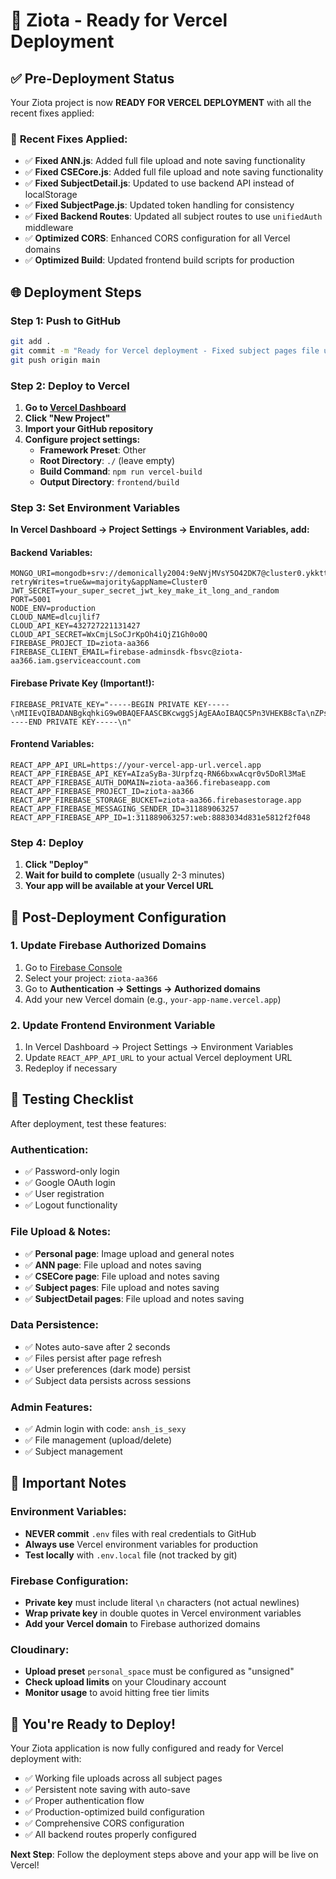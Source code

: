 # 🚀 Ziota - Ready for Vercel Deployment

## ✅ Pre-Deployment Status

Your Ziota project is now **READY FOR VERCEL DEPLOYMENT** with all the recent fixes applied:

### 🔧 **Recent Fixes Applied:**
- ✅ **Fixed ANN.js**: Added full file upload and note saving functionality
- ✅ **Fixed CSECore.js**: Added full file upload and note saving functionality  
- ✅ **Fixed SubjectDetail.js**: Updated to use backend API instead of localStorage
- ✅ **Fixed SubjectPage.js**: Updated token handling for consistency
- ✅ **Fixed Backend Routes**: Updated all subject routes to use `unifiedAuth` middleware
- ✅ **Optimized CORS**: Enhanced CORS configuration for all Vercel domains
- ✅ **Optimized Build**: Updated frontend build scripts for production

## 🌐 **Deployment Steps**

### **Step 1: Push to GitHub**
```bash
git add .
git commit -m "Ready for Vercel deployment - Fixed subject pages file upload and notes"
git push origin main
```

### **Step 2: Deploy to Vercel**

1. **Go to [Vercel Dashboard](https://vercel.com/dashboard)**
2. **Click "New Project"**
3. **Import your GitHub repository**
4. **Configure project settings:**
   - **Framework Preset**: Other
   - **Root Directory**: `./` (leave empty)
   - **Build Command**: `npm run vercel-build`
   - **Output Directory**: `frontend/build`

### **Step 3: Set Environment Variables**

**In Vercel Dashboard → Project Settings → Environment Variables, add:**

#### **Backend Variables:**
```
MONGO_URI=mongodb+srv://demonically2004:9eNVjMVsY5O42DK7@cluster0.ykkttaj.mongodb.net/ziota?retryWrites=true&w=majority&appName=Cluster0
JWT_SECRET=your_super_secret_jwt_key_make_it_long_and_random
PORT=5001
NODE_ENV=production
CLOUD_NAME=dlcujlif7
CLOUD_API_KEY=432727221131427
CLOUD_API_SECRET=WxCmjLSoCJrKpOh4iQjZ1Gh0o0Q
FIREBASE_PROJECT_ID=ziota-aa366
FIREBASE_CLIENT_EMAIL=firebase-adminsdk-fbsvc@ziota-aa366.iam.gserviceaccount.com
```

#### **Firebase Private Key (Important!):**
```
FIREBASE_PRIVATE_KEY="-----BEGIN PRIVATE KEY-----\nMIIEvQIBADANBgkqhkiG9w0BAQEFAASCBKcwggSjAgEAAoIBAQC5Pn3VHEKB8cTa\nZPslxqzcKMY3KVkRKArl+Wgc+KTuSASDt/yqGQya9JIHE7H8ZGieBLuzPv44/BK4\nCnTfDQkcSbK2ZT+ETFnccfGzodnN/oHCz9r1MVehF4pBBsCC0PlVfkOJ4mXKYi4A\nYGgVlAqIbsyen8e6FVHeDX30SLiJdc3Mgu2229IU9xpKto/UbDyv4FY2uJYRXEWU\naV9WMiOBd3edd301BSSdbA9VfPwlBhLd9DBMSTN7XXE8g5pD6ODFNGo5XNbm3JV9\n4kjTUivz6OJU+Fq/KoftLPfubwyPTxprirBRezFinp/SN/DBhSspdzCEuL2ytkBW\nu2KG61fTAgMBAAECggEAAfOMZ9sy2mwKVXSezEK1N0BdPV9RGV/M+h9noVQZEXpy\n71NX8LpewbkeSZ1DiDgBW5Zgtc08xkT3G4PNwBoHFddMxUaA5fOknTkJY4mqsv8u\nYGrytwZwzhtAiq8Ejt5aexpwbm21JDIRkes+3XF1nouSYrOmYnZmsr2wHDY6blql\nWMGl3JK+Au3QT0EqXyIlwdqqnFf4UMI7S/mxzdALby1TEKhJBAdTUNXEyT9qLgDk\naHfBo2sYrUhIpO9tc/+eLueDFeYa9rSP4gPyhOTSWcIXbEXvtn+WfThGdSIuR5Nu\nNVjGmLCiohEbGhmNN5cu30R3jqEzE/oV+dG5H2jIDQKBgQD04H3Gto8kOv3EabQA\nu8zU5mOxgZEAqFULlDpgxPa+rClNTLdE7p3AT9xCkdHFLsGVA8c/wpo4LeuGLyfS\nHoXiDkYvz/cz4RhEhz4pLgKrhtZK0tX7AvpIggqXMzCmM0ijixtC4CA0/mLX5fbZ\nIKC6/GtZtooHQc83YxC/+YeLNwKBgQDBqJIIFFv8uP+8fvNL2uMInCbfvO/EHDoR\n3QIx6RXZiKXfasN7Cq/ewvS3Vl0lv9E2aRoM49dQ5SLjGObBkqo8XGQdYpCkC2TM\nTkEKbpy5+NfDMP1iR+ZcXTeVqyX+xOaqmg9bft26QvtCB+wOvOnnLWC48YZrpL5p\nMH5LXHC+RQKBgQCnzvuCZHKdYmuq4MEAy7GnqCZjayXiLHjzUWXcEL4CllpLZaol\n69thAZkwaVs2ZD82jftJ/2LN4vIG52PDgzU+X4fLlhmSjMujkoaPk78yqllJt0f6\nFuVLMQpu6R6KlpRNtrM81fhcOIOl7iqGSuy6luY9+XCHXprRGutMk4RGawKBgAvR\nHHAPxfkq1LgMyw3C4n2hAaI/ZiYCTuzOHpcrEOFAPFbgreLxKQAfx0z0oSRvivWV\n/jfxIy9VfAZ9e38uUuLyBE3iuM65v0HUOJXJYBjc/VV0xNFdb8oNChpA4kWkgCrC\n0dMUb7Uw5yIFV7sifedUVoWSf1BMMi46/knc7yg9AoGAe9vzZN/ItzebydjAqrGs\n8aclBoYDA1/4AxKhMLiUkrC89trzGQOE8UqKeq0qXmqk2UZK8irZwow4acpRwqEc\nCm3aOD0ZniFWUMHOpwoxdajhsOupMN9OGFkEm3DxRRnpObbjDLGMRzEmVNuh3GMD\nh/geyMdFJwD1WyKZYo+QEBE=\n-----END PRIVATE KEY-----\n"
```

#### **Frontend Variables:**
```
REACT_APP_API_URL=https://your-vercel-app-url.vercel.app
REACT_APP_FIREBASE_API_KEY=AIzaSyBa-3Urpfzq-RN66bxwAcqr0v5DoRl3MaE
REACT_APP_FIREBASE_AUTH_DOMAIN=ziota-aa366.firebaseapp.com
REACT_APP_FIREBASE_PROJECT_ID=ziota-aa366
REACT_APP_FIREBASE_STORAGE_BUCKET=ziota-aa366.firebasestorage.app
REACT_APP_FIREBASE_MESSAGING_SENDER_ID=311889063257
REACT_APP_FIREBASE_APP_ID=1:311889063257:web:8883034d831e5812f2f048
```

### **Step 4: Deploy**
1. **Click "Deploy"**
2. **Wait for build to complete** (usually 2-3 minutes)
3. **Your app will be available at your Vercel URL**

## 🔧 **Post-Deployment Configuration**

### **1. Update Firebase Authorized Domains**
1. Go to [Firebase Console](https://console.firebase.google.com/)
2. Select your project: `ziota-aa366`
3. Go to **Authentication → Settings → Authorized domains**
4. Add your new Vercel domain (e.g., `your-app-name.vercel.app`)

### **2. Update Frontend Environment Variable**
1. In Vercel Dashboard → Project Settings → Environment Variables
2. Update `REACT_APP_API_URL` to your actual Vercel deployment URL
3. Redeploy if necessary

## 🧪 **Testing Checklist**

After deployment, test these features:

### **Authentication:**
- ✅ Password-only login
- ✅ Google OAuth login
- ✅ User registration
- ✅ Logout functionality

### **File Upload & Notes:**
- ✅ **Personal page**: Image upload and general notes
- ✅ **ANN page**: File upload and notes saving
- ✅ **CSECore page**: File upload and notes saving
- ✅ **Subject pages**: File upload and notes saving
- ✅ **SubjectDetail pages**: File upload and notes saving

### **Data Persistence:**
- ✅ Notes auto-save after 2 seconds
- ✅ Files persist after page refresh
- ✅ User preferences (dark mode) persist
- ✅ Subject data persists across sessions

### **Admin Features:**
- ✅ Admin login with code: `ansh_is_sexy`
- ✅ File management (upload/delete)
- ✅ Subject management

## 🚨 **Important Notes**

### **Environment Variables:**
- **NEVER commit** `.env` files with real credentials to GitHub
- **Always use** Vercel environment variables for production
- **Test locally** with `.env.local` file (not tracked by git)

### **Firebase Configuration:**
- **Private key** must include literal `\n` characters (not actual newlines)
- **Wrap private key** in double quotes in Vercel environment variables
- **Add your Vercel domain** to Firebase authorized domains

### **Cloudinary:**
- **Upload preset** `personal_space` must be configured as "unsigned"
- **Check upload limits** on your Cloudinary account
- **Monitor usage** to avoid hitting free tier limits

## 🎉 **You're Ready to Deploy!**

Your Ziota application is now fully configured and ready for Vercel deployment with:
- ✅ Working file uploads across all subject pages
- ✅ Persistent note saving with auto-save
- ✅ Proper authentication flow
- ✅ Production-optimized build configuration
- ✅ Comprehensive CORS configuration
- ✅ All backend routes properly configured

**Next Step**: Follow the deployment steps above and your app will be live on Vercel!
